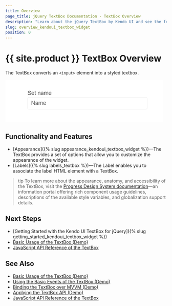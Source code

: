 ```yaml
---
title: Overview
page_title: jQuery TextBox Documentation - TextBox Overview
description: "Learn about the jQuery TextBox by Kendo UI and see the features it supports."
slug: overview_kendoui_textbox_widget
position: 0
---
```


# {{ site.product }} TextBox Overview

The TextBox converts an `<input>` element into a styled textbox.

![Kendo UI for jQuery TextBox Overview](images/overview.png)

## Functionality and Features

* [Appearance]({% slug appearance_kendoui_textbox_widget %})&mdash;The TextBox provides a set of options that allow you to customize the appearance of the widget.
* [Labels]({% slug labels_textbox %})&mdash;The Label enables you to associate the label HTML element with a TextBox.

>tip To learn more about the appearance, anatomy, and accessibility of the TextBox, visit the [Progress Design System documentation](https://www.telerik.com/design-system/docs/components/textbox/)—an information portal offering rich component usage guidelines, descriptions of the available style variables, and globalization support details.

## Next Steps 

* [Getting Started with the Kendo UI TextBox for jQuery]({% slug getting_started_kendoui_textbox_widget %})
* [Basic Usage of the TextBox (Demo)](https://demos.telerik.com/kendo-ui/listview/textbox)
* [JavaScript API Reference of the TextBox](/api/javascript/ui/textbox)

## See Also

* [Basic Usage of the TextBox (Demo)](https://demos.telerik.com/kendo-ui/textbox/index)
* [Using the Basic Events of the TextBox (Demo)](https://demos.telerik.com/kendo-ui/textbox/events)
* [Binding the TextBox over MVVM (Demo)](https://demos.telerik.com/kendo-ui/textbox/mvvm)
* [Applying the TextBox API (Demo)](https://demos.telerik.com/kendo-ui/textbox/api)
* [JavaScript API Reference of the TextBox](/api/javascript/ui/textbox)

